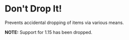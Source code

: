 # Don't Drop It!
Prevents accidental dropping of items via various means.

**NOTE:** Support for 1.15 has been dropped.
